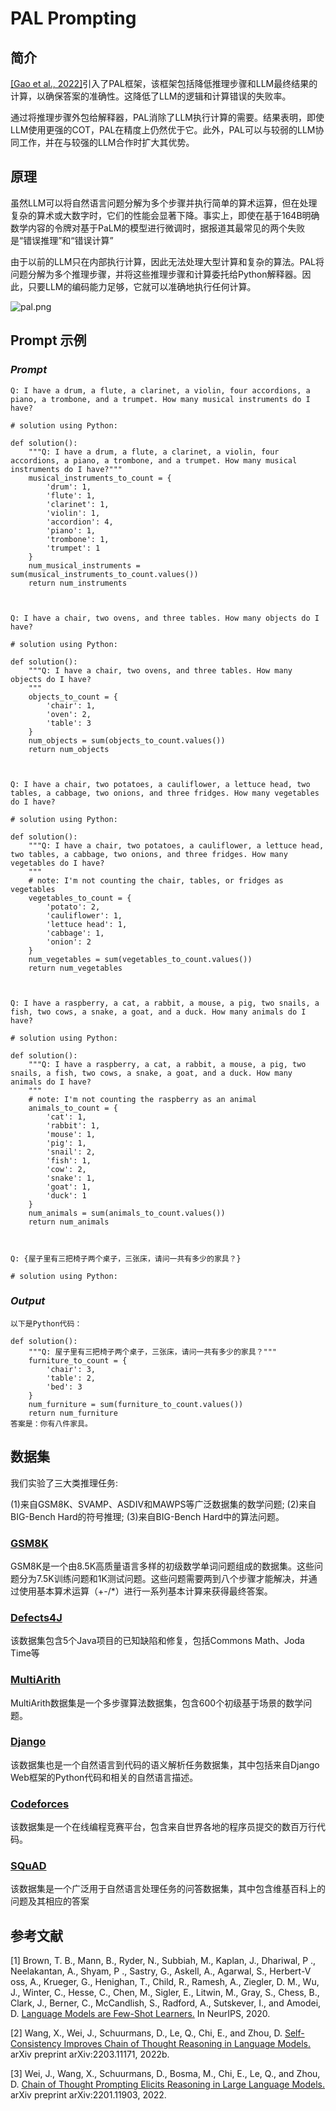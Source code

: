 # **PAL Prompting**

## 简介

[[Gao et al., 2022]](https://arxiv.org/abs/2211.10435)引入了PAL框架，该框架包括降低推理步骤和LLM最终结果的计算，以确保答案的准确性。这降低了LLM的逻辑和计算错误的失败率。

通过将推理步骤外包给解释器，PAL消除了LLM执行计算的需要。结果表明，即使LLM使用更强的COT，PAL在精度上仍然优于它。此外，PAL可以与较弱的LLM协同工作，并在与较强的LLM合作时扩大其优势。


## 原理

虽然LLM可以将自然语言问题分解为多个步骤并执行简单的算术运算，但在处理复杂的算术或大数字时，它们的性能会显著下降。事实上，即使在基于164B明确数学内容的令牌对基于PaLM的模型进行微调时，据报道其最常见的两个失败是“错误推理”和“错误计算”

由于以前的LLM只在内部执行计算，因此无法处理大型计算和复杂的算法。PAL将问题分解为多个推理步骤，并将这些推理步骤和计算委托给Python解释器。因此，只要LLM的编码能力足够，它就可以准确地执行任何计算。

![pal.png](img/pal.png)


## Prompt 示例

### *Prompt*

```
Q: I have a drum, a flute, a clarinet, a violin, four accordions, a piano, a trombone, and a trumpet. How many musical instruments do I have?

# solution using Python:

def solution():
    """Q: I have a drum, a flute, a clarinet, a violin, four accordions, a piano, a trombone, and a trumpet. How many musical instruments do I have?"""
    musical_instruments_to_count = {
        'drum': 1,
        'flute': 1,
        'clarinet': 1,
        'violin': 1,
        'accordion': 4,
        'piano': 1,
        'trombone': 1,
        'trumpet': 1
    }
    num_musical_instruments = sum(musical_instruments_to_count.values())
    return num_instruments



Q: I have a chair, two ovens, and three tables. How many objects do I have?

# solution using Python:

def solution():
    """Q: I have a chair, two ovens, and three tables. How many objects do I have?
    """
    objects_to_count = {
        'chair': 1,
        'oven': 2,
        'table': 3
    }
    num_objects = sum(objects_to_count.values())
    return num_objects



Q: I have a chair, two potatoes, a cauliflower, a lettuce head, two tables, a cabbage, two onions, and three fridges. How many vegetables do I have?

# solution using Python:

def solution():
    """Q: I have a chair, two potatoes, a cauliflower, a lettuce head, two tables, a cabbage, two onions, and three fridges. How many vegetables do I have?
    """
    # note: I'm not counting the chair, tables, or fridges as vegetables
    vegetables_to_count = {
        'potato': 2,
        'cauliflower': 1,
        'lettuce head': 1,
        'cabbage': 1,
        'onion': 2
    }
    num_vegetables = sum(vegetables_to_count.values())
    return num_vegetables



Q: I have a raspberry, a cat, a rabbit, a mouse, a pig, two snails, a fish, two cows, a snake, a goat, and a duck. How many animals do I have?

# solution using Python:

def solution():
    """Q: I have a raspberry, a cat, a rabbit, a mouse, a pig, two snails, a fish, two cows, a snake, a goat, and a duck. How many animals do I have?
    """
    # note: I'm not counting the raspberry as an animal
    animals_to_count = {
        'cat': 1,
        'rabbit': 1,
        'mouse': 1,
        'pig': 1,
        'snail': 2,
        'fish': 1,
        'cow': 2,
        'snake': 1,
        'goat': 1,
        'duck': 1
    }
    num_animals = sum(animals_to_count.values())
    return num_animals



Q: {屋子里有三把椅子两个桌子，三张床，请问一共有多少的家具？}

# solution using Python:
```

### *Output* 

```
以下是Python代码：

def solution():
    """Q: 屋子里有三把椅子两个桌子，三张床，请问一共有多少的家具？"""
    furniture_to_count = {
        'chair': 3,
        'table': 2,
        'bed': 3
    }
    num_furniture = sum(furniture_to_count.values())
    return num_furniture
答案是：你有八件家具。
```

## 数据集

我们实验了三大类推理任务:

(1)来自GSM8K、SVAMP、ASDIV和MAWPS等广泛数据集的数学问题;
(2)来自BIG-Bench Hard的符号推理;
(3)来自BIG-Bench Hard中的算法问题。

### [GSM8K](https://www.huggingface.co/datasets/gsm8k)
GSM8K是一个由8.5K高质量语言多样的初级数学单词问题组成的数据集。这些问题分为7.5K训练问题和1K测试问题。这些问题需要两到八个步骤才能解决，并通过使用基本算术运算（+-/*）进行一系列基本计算来获得最终答案。

### [Defects4J](https://github.com/rjust/defects4j)
该数据集包含5个Java项目的已知缺陷和修复，包括Commons Math、Joda Time等

### [MultiArith](https://www.huggingface.co/datasets/ChilleD/MultiArith)
MultiArith数据集是一个多步骤算法数据集，包含600个初级基于场景的数学问题。

### [Django](https://www.huggingface.co/datasets/AhmedSSoliman/DJANGO)
该数据集也是一个自然语言到代码的语义解析任务数据集，其中包括来自Django Web框架的Python代码和相关的自然语言描述。

### [Codeforces](https://www.kaggle.com/datasets/immortal3/codeforces-dataset)
该数据集是一个在线编程竞赛平台，包含来自世界各地的程序员提交的数百万行代码。

### [SQuAD](https://www.huggingface.co/datasets/squad)
该数据集是一个广泛用于自然语言处理任务的问答数据集，其中包含维基百科上的问题及其相应的答案

## 参考文献
[1] Brown, T. B., Mann, B., Ryder, N., Subbiah, M., Kaplan,
J., Dhariwal, P ., Neelakantan, A., Shyam, P ., Sastry, G.,
Askell, A., Agarwal, S., Herbert-V oss, A., Krueger, G.,
Henighan, T., Child, R., Ramesh, A., Ziegler, D. M., Wu,
J., Winter, C., Hesse, C., Chen, M., Sigler, E., Litwin, M.,
Gray, S., Chess, B., Clark, J., Berner, C., McCandlish,
S., Radford, A., Sutskever, I., and Amodei, D. [Language
Models are Few-Shot Learners.](https://proceedings.neurips.cc/paper/2020/hash/1457c0d6bfcb4967418bfb8ac142f64a-Abstract.html)
In NeurIPS, 2020.

[2] Wang, X., Wei, J., Schuurmans, D., Le, Q., Chi, E.,
and Zhou, D. [Self-Consistency Improves Chain of
Thought Reasoning in Language Models.](https://arxiv.org/abs/2203.11171v2) arXiv preprint
arXiv:2203.11171, 2022b.

[3] Wei, J., Wang, X., Schuurmans, D., Bosma, M., Chi, E., Le,
Q., and Zhou, D. [Chain of Thought Prompting Elicits
Reasoning in Large Language Models.](https://arxiv.org/abs/2201.11903) arXiv preprint
arXiv:2201.11903, 2022.